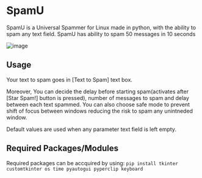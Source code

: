 # SpamU
SpamU is a Universal Spammer for Linux made in python, with the ability to spam any text field. SpamU has ability to spam 50 messages in 10 seconds

![image](https://user-images.githubusercontent.com/69973760/219847529-a11f2433-e9f1-4a24-92f4-d3d1123a2078.png)

###


## Usage
Your text to spam goes in [Text to Spam] text box.

Moreover, You can decide the delay before starting spam(activates after [Star Spam!] button is pressed), number of messages to spam and delay between each text spammed. You can also choose safe mode to prevent shift of focus between windows reducing the risk to spam any unintneded window.

Default values are used when any parameter text field is left empty.

###


## Required Packages/Modules
Required packages can be accquired by using:
```pip install tkinter customtkinter os time pyautogui pyperclip keyboard```
